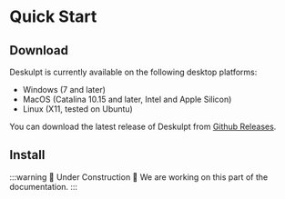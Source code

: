# Quick Start

## Download

Deskulpt is currently available on the following desktop platforms:

- Windows (7 and later)
- MacOS (Catalina 10.15 and later, Intel and Apple Silicon)
- Linux (X11, tested on Ubuntu)

You can download the latest release of Deskulpt from [Github Releases](https://github.com/CSCI-SHU-410-SE-Project/Deskulpt/releases/latest).

## Install

:::warning 🚧 Under Construction 🚧
We are working on this part of the documentation.
:::
